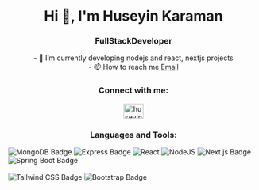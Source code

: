 <h1 align="center">Hi 👋, I'm Huseyin Karaman</h1>
<h3 align="center">FullStackDeveloper
<br>
</h3>
<p align="center">
 - 🌱 I’m currently developing nodejs and react, nextjs projects <br>
 - 📫 How to reach me  <a href="mailto:hsy.krmn@gmail.com">Email</a>
</p>
<h3 align="center">Connect with me:</h3>
<p align="center">
<a href="https://linkedin.com/in/huseyinkaraman" target="blank"><img align="center" src="https://raw.githubusercontent.com/rahuldkjain/github-profile-readme-generator/master/src/images/icons/Social/linked-in-alt.svg" alt="huseyinkaraman" height="30" width="40" /></a></p>

<h3 align="center">Languages and Tools:</h3>

![MongoDB Badge](https://img.shields.io/badge/MongoDB-47A248?logo=mongodb&logoColor=fff&style=for-the-badge)
![Express Badge](https://img.shields.io/badge/Express-000?logo=express&logoColor=fff&style=for-the-badge)
![React](https://img.shields.io/badge/react-%2320232a.svg?style=for-the-badge&logo=react&logoColor=%2361DAFB)
![NodeJS](https://img.shields.io/badge/node.js-6DA55F?style=for-the-badge&logo=node.js&logoColor=white) 
![Next.js Badge](https://img.shields.io/badge/Next.js-000?logo=nextdotjs&logoColor=fff&style=for-the-badge)
![Spring Boot Badge](https://img.shields.io/badge/Spring%20Boot-6DB33F?logo=springboot&logoColor=fff&style=for-the-badge)
<br/><br/>
![Tailwind CSS Badge](https://img.shields.io/badge/Tailwind%20CSS-06B6D4?logo=tailwindcss&logoColor=fff&style=for-the-badge)
![Bootstrap Badge](https://img.shields.io/badge/Bootstrap-7952B3?logo=bootstrap&logoColor=fff&style=for-the-badge)
